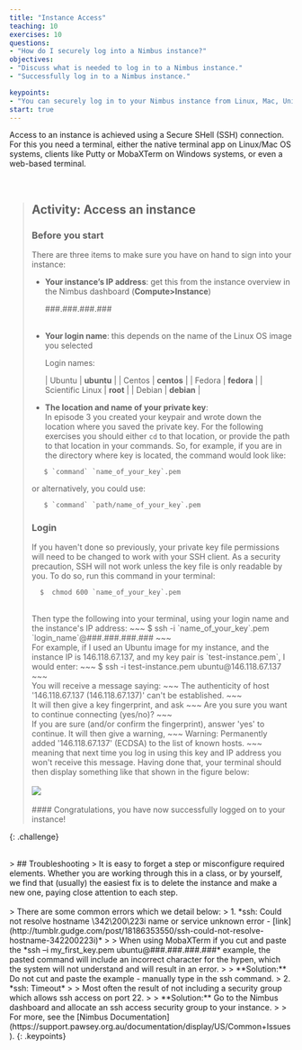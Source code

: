 ```yaml
---
title: "Instance Access"
teaching: 10
exercises: 10
questions:
- "How do I securely log into a Nimbus instance?"
objectives:
- "Discuss what is needed to log in to a Nimbus instance."
- "Successfully log in to a Nimbus instance."

keypoints:
- "You can securely log in to your Nimbus instance from Linux, Mac, Unix, or Windows, using Secured Shell (SSH)."
start: true
---
```


Access to an instance is achieved using a Secure SHell (SSH) connection. For this you need a terminal, either the native terminal app on Linux/Mac OS systems, clients like Putty or MobaXTerm on Windows systems, or even a web-based terminal.

<br>


> ## Activity: Access an instance
> ### Before you start
> There are three items to make sure you have on hand to sign into your instance:
> * __Your instance’s IP address__: get this from the instance overview in the Nimbus dashboard (__Compute>Instance__)
>
>    ###.###.###.###
><br><br>
> * __Your login name__: this depends on the name of the Linux OS image you selected
>
>    Login names:
>
>    | Ubuntu  | **ubuntu** |
>    | Centos | **centos** |
>    | Fedora | **fedora** |
>    | Scientific Linux | **root** |
>    | Debian  | **debian** |
>
> * __The location and name of your private key__:<br>
>    In episode 3 you created your keypair and wrote down the location where you saved the private key. For the following exercises you should either `cd` to that location, or provide the path to that location in your commands. So, for example, if you are in the directory where key is located, the command would look like:
>~~~
>    $ `command` `name_of_your_key`.pem
>~~~
> or alternatively, you could use:
>~~~
>    $ `command` `path/name_of_your_key`.pem
>~~~
>
> ### Login
> If you haven't done so previously, your private key file permissions will need to be changed to work with your SSH client. As a security precaution, SSH will not work unless the key file is only readable by you. To do so, run this command in your terminal:
>~~~
>   $  chmod 600 `name_of_your_key`.pem
>~~~
><br>
> Then type the following into your terminal, using your login name and the instance's IP address:
>~~~
>  $ ssh -i `name_of_your_key`.pem `login_name`@###.###.###.###
>~~~
><br>
> For example, if I used an Ubuntu image for my instance, and the instance IP is 146.118.67.137, and my key pair is `test-instance.pem`, I would enter:
>~~~
>  $ ssh -i test-instance.pem ubuntu@146.118.67.137
>~~~
><br>
>You will receive a message saying:
>~~~
> The authenticity of host '146.118.67.137 (146.118.67.137)' can't be established.
>~~~
><br>
> It will then give a key fingerprint, and ask
>~~~
> Are you sure you want to continue connecting (yes/no)?
>~~~
><br>
>If you are sure (and/or confirm the fingerprint), answer 'yes' to continue. It will then give a warning,
>~~~
> Warning: Permanently added '146.118.67.137' (ECDSA) to the list of known hosts.
>~~~
><br>
> meaning that next time you log in using this key and IP address you won't receive this message.
> Having done that, your terminal should then display something like that shown in the figure below:<br><br>
><kbd><img src="{{ page.root }}/fig/nimbus_logged_in2.png" /></kbd><br><br>
> #### Congratulations, you have now successfully logged on to your instance!
{: .challenge}

<br>
> ## Troubleshooting
> It is easy to forget a step or misconfigure required elements. Whether you are working through this in a class, or by yourself, we find that (usually) the easiest fix is to delete the instance and make a new one, paying close attention to each step.<br><br>
> There are some common errors which we detail below:
> 1. *ssh: Could not resolve hostname \342\200\223i name or service unknown error - [link](http://tumblr.gudge.com/post/18186353550/ssh-could-not-resolve-hostname-342200223i)*
>
>     When using MobaXTerm if you cut and paste the *ssh –i my_first_key.pem ubuntu@###.###.###.###* example, the pasted command will include an incorrect character for the hypen, which the system will not understand and will result in an error.
>
>    **Solution:** Do not cut and paste the example - manually type in the ssh command.
> 2. *ssh: Timeout*
>
>    Most often the result of not including a security group which allows ssh access on port 22.
>
>    **Solution:** Go to the Nimbus dashboard and allocate an ssh access security group to your instance.
>
> For more, see the [Nimbus Documentation](https://support.pawsey.org.au/documentation/display/US/Common+Issues).
{: .keypoints}
